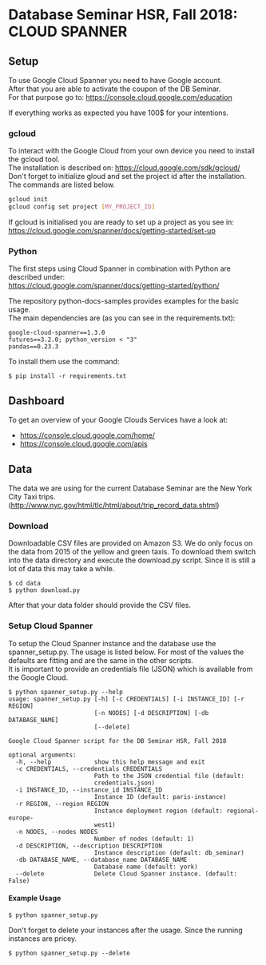 # Database Seminar HSR, Fall 2018: CLOUD SPANNER
## Setup
To use Google Cloud Spanner you need to have Google account.  
After that you are able to activate the coupon of the DB Seminar.  
For that purpose go to: https://console.cloud.google.com/education  

If everything works as expected you have 100$ for your intentions.

### gcloud
To interact with the Google Cloud from your own device you need to install the gcloud tool.  
The installation is described on: https://cloud.google.com/sdk/gcloud/  
Don't forget to initialize gloud and set the project id after the installation. The commands are listed below.  
```bash
gcloud init
gcloud config set project [MY_PROJECT_ID]
```

If gcloud is initialised you are ready to set up a project as you see in:  
https://cloud.google.com/spanner/docs/getting-started/set-up  

### Python
The first steps using Cloud Spanner in combination with Python are described under:  
https://cloud.google.com/spanner/docs/getting-started/python/  

The repository python-docs-samples provides examples for the basic usage.  
The main dependencies are (as you can see in the requirements.txt):  
```
google-cloud-spanner==1.3.0
futures==3.2.0; python_version < "3"
pandas==0.23.3
```

To install them use the command:
```
$ pip install -r requirements.txt
```

## Dashboard
To get an overview of your Google Clouds Services have a look at:  
* https://console.cloud.google.com/home/
* https://console.cloud.google.com/apis

## Data
The data we are using for the current Database Seminar are the New York City Taxi trips. (http://www.nyc.gov/html/tlc/html/about/trip_record_data.shtml)

### Download
Downloadable CSV files are provided on Amazon S3.
We do only focus on the data from 2015 of the yellow and green taxis.
To download them switch into the data directory and execute the download.py script.
Since it is still a lot of data this may take a while.
```
$ cd data
$ python download.py 
```
After that your data folder should provide the CSV files.

### Setup Cloud Spanner
To setup the Cloud Spanner instance and the database use the spanner_setup.py.
The usage is listed below. For most of the values the defaults are fitting and are the same in the other scripts.  
It is important to provide an credentials file (JSON) which is available from the Google Cloud.

```
$ python spanner_setup.py --help
usage: spanner_setup.py [-h] [-c CREDENTIALS] [-i INSTANCE_ID] [-r REGION]
                        [-n NODES] [-d DESCRIPTION] [-db DATABASE_NAME]
                        [--delete]

Google Cloud Spanner script for the DB Seminar HSR, Fall 2018

optional arguments:
  -h, --help            show this help message and exit
  -c CREDENTIALS, --credentials CREDENTIALS
                        Path to the JSON credential file (default:
                        credentials.json)
  -i INSTANCE_ID, --instance_id INSTANCE_ID
                        Instance ID (default: paris-instance)
  -r REGION, --region REGION
                        Instance deployment region (default: regional-europe-
                        west1)
  -n NODES, --nodes NODES
                        Number of nodes (default: 1)
  -d DESCRIPTION, --description DESCRIPTION
                        Instance description (default: db_seminar)
  -db DATABASE_NAME, --database_name DATABASE_NAME
                        Database name (default: york)
  --delete              Delete Cloud Spanner instance. (default: False)
```

#### Example Usage
```
$ python spanner_setup.py
```
Don't forget to delete your instances after the usage.
Since the running instances are pricey.

```
$ python spanner_setup.py --delete
```